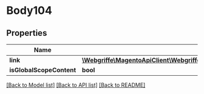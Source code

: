 # Body104

## Properties
Name | Type | Description | Notes
------------ | ------------- | ------------- | -------------
**link** | [**\Webgriffe\MagentoApiClient\Webgriffe\MagentoApiClient\Model\DownloadableDataLinkInterface**](DownloadableDataLinkInterface.md) |  | 
**isGlobalScopeContent** | **bool** |  | [optional] 

[[Back to Model list]](../README.md#documentation-for-models) [[Back to API list]](../README.md#documentation-for-api-endpoints) [[Back to README]](../README.md)


